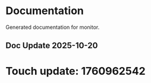# Documentation

Generated documentation for monitor.

## Doc Update 2025-10-20

# Touch update: 1760962542
